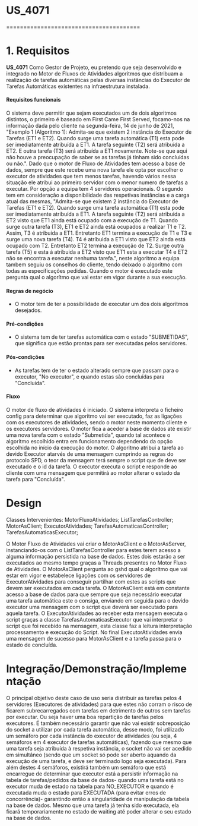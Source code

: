 # US_4071
=======================================
# 1. Requisitos

**US_4071** Como Gestor de Projeto, eu pretendo que seja desenvolvido e integrado no Motor de Fluxos de Atividades  algoritmos que distribuam a realização de tarefas automáticas pelas diversas instâncias do Executor de Tarefas Automáticas existentes na infraestrutura instalada.

#### Requisitos funcionais

O sistema deve permitir que sejam executados um de dois algoritmos distintos, o primeiro é baseado em First Came First Served, focamo-nos na informação dada pelo cliente na segunda-feira, 14 de junho de 2021, "Exemplo 1 (Algoritmo 1): Admita-se que existem 2 instância do Executor de Tarefas (ET1 e ET2). Quando surge uma tarefa automática (T1) esta pode ser imediatamente atribuída a ET1. A tarefa seguinte (T2) será atribuída a ET2. E outra tarefa (T3) será atribuída a ET1 novamente. Note-se que aqui não houve a preocupação de saber se as tarefas já tinham sido concluídas ou não.". Dado que o motor de Fluxo de Atividades tem acesso a base de dados, sempre que este recebe uma nova tarefa ele opta por escolher o executor de atividades que tem menos tarefas, havendo vários nessa situação ele atribui ao primeiro servidor com o menor numero de tarefas a executar. Por opção a equipa tem 4 servidores operacionais. O segundo tem em consideração a disponibilidade das respetivas instâncias e a carga atual das mesmas, "Admita-se que existem 2 instância do Executor de Tarefas (ET1 e ET2).
Quando surge uma tarefa automática (T1) esta pode ser imediatamente atribuída a ET1. A tarefa seguinte (T2) será atribuída a ET2 visto que ET1 ainda está ocupado com a execução de T1. Quando surge outra tarefa (T3), ET1 e ET2 ainda está ocupados a realizar T1 e T2. Assim, T3 é atribuida a ET1. Entretanto ET1 termina a execução de T1 e T3 e surge uma nova tarefa (T4). T4 é atríbuida a ET1 visto que ET2 ainda está ocupado com T2. Entretanto ET2 termina a execução de T2.
Surge outra tarefa (T5) e esta á atribuida a ET2 visto que ET1 esta a executar T4 e ET2 não se encontra a executar nenhuma tarefa.", neste algoritmo a equipa tambem seguiu os conselhos do cliente, tendo deixado o algorítmo com todas as específicações pedidas. Quando o motor é executado este pergunta qual o algorítmo que vai estar em vigor durante a sua execução.

#### Regras de negócio

* O motor tem de ter a possibilidade de executar um dos dois algorítmos desejados.

#### Pré-condições

* O sistema tem de ter tarefas automática com o estado "SUBMETIDAS", que significa que estão prontas para ser executadas pelos servidores.

#### Pós-condições

* As tarefas tem de ter o estado alterado sempre que passam para o executor, "No executor", e quando estas são concluídas para "Concluida".

#### Fluxo

O motor de fluxo de atividades é iniciado. O sistema interpreta o ficheiro config para determinar que algoritmo vai ser executado, faz as ligações com os executores de atividades, sendo o motor neste momento cliente e os executores servidores. O motor fica a aceder a base de dados até existir uma nova tarefa com o estado "Submetida", quando tal acontece o algorítmo escolhido entra em funcionamento dependendo da opção escolhida no início da execução do motor. O algoritmo atribui a tarefa ao devido Executor atarvés de uma mensagem cumprindo as regras do protocolo SPD, o teor da mensagem terá sempre o script que de deve ser executado e o id da tarefa. O executor executa o script e responde ao cliente com uma mensagem que permitirá ao motor alterar o estado da tarefa para "Concluída".

# Design

Classes Intervenientes: MotorFluxoAtividades;
												ListTarefasController;
												MotorAsClient;
												ExecutorAtividades;
												TarefasAutomaticasController;
												TarefasAutomaticasExecutor;

O Motor Fluxo de Atividades vai criar o MotorAsClient e o MotorAsServer, instanciando-os com o ListTarefasController para estes terem acesso a alguma informação persistida na base de dados. Estes dois estarão a ser executados ao mesmo tempo graças a Threads presentes no Motor Fluxo de Atividades. O MotorAsClient pergunta ao gshd qual o algorítmo que vai estar em vigor e estabelece ligações com os servidores de ExecutorAtividades para conseguir partilhar com estes as scripts que devem ser executados em cada tarefa. O MotorAsClient está em constante acesso a base de dados para que sempre que seja necessário executar uma tarefa automática este o consiga, enviando em seguida para o devido executor uma mensagem com o script que deverá ser executado para aquela tarefa. O ExecutorAtividades ao receber esta mensagem executa o script graças a classe TarefasAutomaticasExecutor que vai interpretar o script que foi recebido na mensagem, esta classe faz a leitura interpretação processamento e execução do Script. No final ExecutorAtividades envia uma mensagem de sucesso para MotorAsClient e a tarefa passa para o estado de concluída.

# Integração/Demonstração/Implementação

O principal objetivo deste caso de uso seria distribuir as tarefas pelos 4 servidores (Executores de atividades) para que estes não corram o risco de ficarem subrecarregados com tarefas em detrimento de outros sem tarefas por executar. Ou seja haver uma boa repartição de tarefas pelos executores. 
É também necessário garantir que não vai existir sobreposição do socket a utilizar por cada tarefa automática, desse modo, foi utilizado um semáforo por cada instância do executor de atividades (ou seja, 4 semáforos em 4 executor de tarefas automáticas), fazendo que mesmo que uma tarefa seja atribuída à respetiva instância, o socket não vai ser acedido em simultâneo (sendo que um socket só pode ser aberto aquando da execução de uma tarefa, e deve ser terminado logo seja executada). 
Para além destes 4 semáforos, existirá também um semáforo que está encarregue de determinar que executor está a persistir informação na tabela de tarefas/pedidos da base de dados- quando uma tarefa está no executor muda de estado na tabela para NO_EXECUTOR e quando é executada muda o estado para EXECUTADA (para evitar erros de concorrência)- garantindo então a singularidade de manipulação da tabela na base de dados. Mesmo que uma tarefa já tenha sido executada, ela ficará temporariamente no estado de waiting até poder alterar o seu estado na base de dados.

